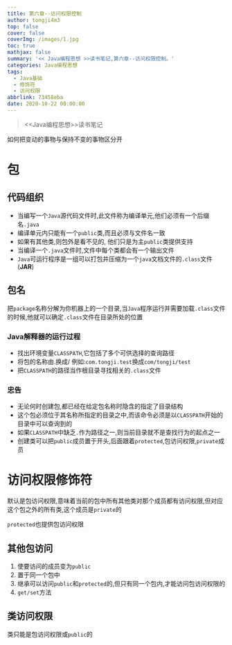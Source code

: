 ```yaml
---
title: 第六章--访问权限控制
author: tongji4m3
top: false
cover: false
coverImg: /images/1.jpg
toc: true
mathjax: false
summary: '<< Java编程思想 >>读书笔记,第六章--访问权限控制。'
categories: Java编程思想
tags:
  - Java基础
  - 修饰符
  - 访问权限
abbrlink: 73458eba
date: 2020-10-22 00:00:00
---
```


> <<Java编程思想>>读书笔记



如何把变动的事物与保持不变的事物区分开

# 包

## 代码组织

+ 当编写一个`Java`源代码文件时,此文件称为编译单元,他们必须有一个后缀名`.java`
+ 编译单元内只能有一个`public`类,而且必须与文件名一致
+ 如果有其他类,则包外是看不见的, 他们只是为主`public`类提供支持
+ 当编译一个`.java`文件时,文件中每个类都会有一个输出文件
+ `Java`可运行程序是一组可以打包并压缩为一个`java`文档文件的`.class`文件(**JAR**)

## 包名

把`package`名称分解为你机器上的一个目录,当`Java`程序运行并需要加载`.class`文件的时候,他就可以确定`.class`文件在目录所处的位置

### Java解释器的运行过程

+ 找出环境变量`CLASSPATH`,它包括了多个可供选择的查询路径
+ 将包的名称由.换成/ 例如:`com.tongji.test`换成`com/tongji/test`
+ 把`CLASSPATH`的路径当作根目录寻找相关的`.class`文件

### 忠告

+ 无论何时创建包,都已经在给定包名称时隐含的指定了目录结构
+ 这个包必须位于其名称所指定的目录之中,而该命令必须是以`CLASSPATH`开始的目录中可以查询到的
+ 如果`CLASSPATH`中缺乏`.`作为路径之一,则当前目录就不是查找行为的起点之一
+ 创建类可以把`public`成员置于开头,后面跟着`protected`,包访问权限,`private`成员

# 访问权限修饰符

默认是包访问权限,意味着当前的包中所有其他类对那个成员都有访问权限,但对应这个包之外的所有类,这个成员是`private`的

`protected`也提供包访问权限

## 其他包访问

1. 使要访问的成员变为`public`
2. 置于同一个包中
3. 继承可以访问`public`和`protected`的,但只有同一个包内,才能访问包访问权限的
4. `get/set`方法

## 类访问权限

类只能是包访问权限或`public`的